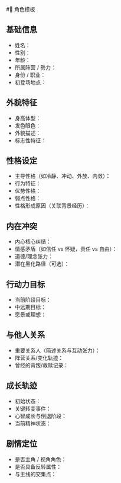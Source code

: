 #📌 角色模板

## 基础信息
- 姓名：
- 性别：
- 年龄：
- 所属阵营 / 勢力：
- 身份 / 职业：
- 初登场地点：

## 外貌特征
- 身高体型：
- 发色眼色：
- 外貌描述：
- 标志性特征：

## 性格设定
- 主导性格（如冷静、冲动、外放、内敛）：
- 行为特征：
- 优势性格：
- 弱点性格：
- 性格形成原因（关联背景经历）：

## 内在冲突
- 内心核心纠结：
- 情感矛盾（如信任 vs 怀疑，责任 vs 自由）：
- 道德/理念张力：
- 潜在黑化路径（可选）：

## 行动力目标
- 当前阶段目标：
- 中远期目标：
- 愿景或理想：

## 与他人关系
- 重要关系人（简述关系与互动张力）：
- 阵营关系/变化轨迹：
- 曾经的背叛/救赎记录：

## 成长轨迹
- 初始状态：
- 关键转变事件：
- 心智成长与倒退阶段：
- 当前精神状态：

## 剧情定位
- 是否主角 / 视角角色：
- 是否具备反转属性：
- 与主线的交集点：